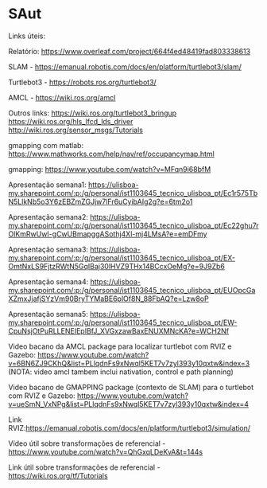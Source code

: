# SAut
Links úteis:

Relatório: https://www.overleaf.com/project/664f4ed48419fad803338613

SLAM - https://emanual.robotis.com/docs/en/platform/turtlebot3/slam/

Turtlebot3 - https://robots.ros.org/turtlebot3/

AMCL - https://wiki.ros.org/amcl

Outros links:
https://wiki.ros.org/turtlebot3_bringup
https://wiki.ros.org/hls_lfcd_lds_driver
http://wiki.ros.org/sensor_msgs/Tutorials

gmapping com matlab: https://www.mathworks.com/help/nav/ref/occupancymap.html

gmapping: https://www.youtube.com/watch?v=MFqn9i68bfM

Apresentação semana1: https://ulisboa-my.sharepoint.com/:p:/g/personal/ist1103645_tecnico_ulisboa_pt/Ec1r575TbN5LlkNb5o3Y6zEBZmZGJjw7lFr6uCyibAIg2g?e=6tm2o1

Apresentação semana2: https://ulisboa-my.sharepoint.com/:p:/g/personal/ist1103645_tecnico_ulisboa_pt/Ec22ghu7rOlKmRwUwI-gCwUBmapggASothj4Xl-mj4LMsA?e=emDFmy

Apresentação semana3: https://ulisboa-my.sharepoint.com/:p:/g/personal/ist1103645_tecnico_ulisboa_pt/EX-OmtNxLS9FjtzRWtN5GqIBaj30lHVZ9THx14BCcxOeMg?e=9J9Zb6

Apresentação semana4: https://ulisboa-my.sharepoint.com/:p:/g/personal/ist1103645_tecnico_ulisboa_pt/EUOpcGaXZmxJjafjSYzVm90BryTYMaBE6plOf8N_88FbAQ?e=Lzw8oP

Apresentação semana5: https://ulisboa-my.sharepoint.com/:p:/g/personal/ist1103645_tecnico_ulisboa_pt/EW-CpuNsjOtPuRLLENEIEpIBfJ_XVGxzawBaxENUXMNcKA?e=WCH2Nf

Video bacano da AMCL package para localizar turtlebot com RVIZ e Gazebo: https://www.youtube.com/watch?v=6BN6ZJ9CKhQ&list=PLlqdnFs9xNwql5KET7v7zyl393y10qxtw&index=3
(NOTA: video amcl tambem inclui nativation, control e path planning)

Video bacano de GMAPPING package (contexto de SLAM) para o turtlebot com RVIZ e Gazebo: https://www.youtube.com/watch?v=ueSmN_VxNPg&list=PLlqdnFs9xNwql5KET7v7zyl393y10qxtw&index=4

Link RVIZ:https://emanual.robotis.com/docs/en/platform/turtlebot3/simulation/

Vídeo útil sobre transformações de referencial - https://www.youtube.com/watch?v=QhGxqLDeKvA&t=144s

Link útil sobre transformações de referencial - https://wiki.ros.org/tf/Tutorials
